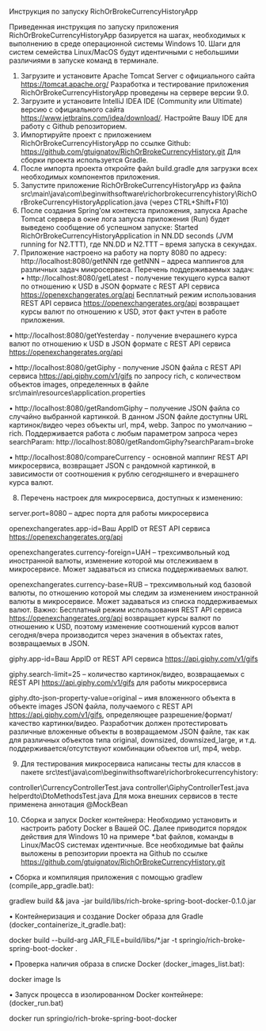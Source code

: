 Инструкция по запуску RichOrBrokeCurrencyHistoryApp

Приведенная инструкция по запуску приложения RichOrBrokeCurrencyHistoryApp базируется на шагах, необходимых к выполнению в среде операционной системы Windows 10. Шаги для систем семейства Linux/MacOS будут идентичными с небольшими различиями в запуске команд в терминале.
1.	Загрузите и установите Apache Tomcat Server с официального сайта https://tomcat.apache.org/
Разработка и тестирование приложения RichOrBrokeCurrencyHistoryApp проведены на сервере версии 9.0.
2.	Загрузите и установите IntelliJ IDEA IDE (Community или Ultimate) версию с официального сайта https://www.jetbrains.com/idea/download/. Настройте Вашу IDE для работу с Github репозиторием.
3.	Импортируйте проект с приложением RichOrBrokeCurrencyHistoryApp по ссылке Github:
https://github.com/gtuignatov/RichOrBrokeCurrencyHistory.git
Для сборки проекта используется Gradle.
4.	После импорта проекта откройте файл build.gradle для загрузки всех необходимых компонентов приложения.
5.	Запустите приложение RichOrBrokeCurrencyHistoryApp из файла src\main\java\com\beginwithsoftware\richorbrokecurrencyhistory\RichOrBrokeCurrencyHistoryApplication.java (через CTRL+Shift+F10)
6.	После создания Spring’ом контекста приложения, запуска Apache Tomcat сервера в окне лога запуска приложения (Run) будет выведено сообщение об успешном запуске:
Started RichOrBrokeCurrencyHistoryApplication in NN.DD seconds (JVM running for N2.TTT), где NN.DD и N2.TTT – время запуска в секундах.
7.	Приложение настроено на работу на порту 8080 по адресу: http://localhost:8080/getNNN
где getNNN – адреса маппингов для различных задач микросервиса. Перечень поддерживаемых задач:
•	http://localhost:8080/getLatest - получение текущего курса валют по отношению к USD в JSON формате с REST API сервиса https://openexchangerates.org/api
Бесплатный режим использования REST API сервиса https://openexchangerates.org/api возвращает курсы валют по отношению к USD, этот факт учтен в работе приложения.

•	http://localhost:8080/getYesterday - получение вчерашнего курса валют по отношению к USD в JSON формате с REST API сервиса https://openexchangerates.org/api

•	http://localhost:8080/getGiphy - получение JSON файла с REST API сервиса https://api.giphy.com/v1/gifs по запросу rich, с количеством объектов images, определенных в файле src\main\resources\application.properties

•	http://localhost:8080/getRandomGiphy – получение JSON файла со случайно выбранной картинкой. В данном JSON файле доступны URL картинок/видео через объекты url, mp4, webp. Запрос по умолчанию – rich. Поддерживается работа с любым параметром запроса через searchParam: http://localhost:8080/getRandomGiphy?searchParam=broke

•	http://localhost:8080/compareCurrency - основной маппинг REST API микросервиса, возвращает JSON с рандомной картинкой, в зависимости от соотношения к рублю сегодняшнего и вчерашнего курса валют.

8.	Перечень настроек для микросервиса, доступных к изменению:

server.port=8080 – адрес порта для работы микросервиса

openexchangerates.app-id=Ваш AppID от REST API сервиса https://openexchangerates.org/api

openexchangerates.currency-foreign=UAH – трехсимвольный код иностранной валюты, изменение которой мы отслеживаем в микросервисе. Может задаваться из списка поддерживаемых валют.

openexchangerates.currency-base=RUB – трехсимвольный код базовой валюты, по отношению которой мы следим за изменением иностранной валюты в микросервисе. Может задаваться из списка поддерживаемых валют.
Важно: Бесплатный режим использования REST API сервиса https://openexchangerates.org/api возвращает курсы валют по отношению к USD, поэтому изменение соотношений курсов валют сегодня/вчера производится через значения в объектах rates, возвращаемых в JSON.

giphy.app-id=Ваш AppID от REST API сервиса https://api.giphy.com/v1/gifs

giphy.search-limit=25 – количество картинок/видео, возвращаемых с REST API https://api.giphy.com/v1/gifs для работы микросервиса

giphy.dto-json-property-value=original – имя вложенного объекта в объекте images JSON файла, получаемого с REST API https://api.giphy.com/v1/gifs, определяющее разрешение/формат/качество картинки/видео. Разработчик должен протестировать различные вложенные объекты в возвращаемом JSON файле, так как для различных объектов типа original, downsized, downsized_large, и т.д. поддерживается/отсутствуют комбинации объектов url, mp4, webp.

9.	Для тестирования микросервиса написаны тесты для классов в пакете
src\test\java\com\beginwithsoftware\richorbrokecurrencyhistory\:

controller\CurrencyControllerTest.java
controller\GiphyControllerTest.java
helperdto\DtoMethodsTest.java
Для мока внешних сервисов в тесте применена аннотация @MockBean

10.	Сборка и запуск Docker контейнера:
Необходимо установить и настроить работу Docker в Вашей ОС. Далее приводится порядок действия для Windows 10 на примере *.bat файлов, команды в Linux/MacOS системах идентичные. Все необходимые bat файлы выложены в репозитории проекта на Github по ссылке https://github.com/gtuignatov/RichOrBrokeCurrencyHistory.git

•	Сборка и компиляция приложения с помощью gradlew (compile_app_gradle.bat):

gradlew build && java -jar build/libs/rich-broke-spring-boot-docker-0.1.0.jar

•	Контейнеризация и создание Docker образа для Gradle (docker_containerize_it_gradle.bat):

docker build --build-arg JAR_FILE=build/libs/*.jar -t springio/rich-broke-spring-boot-docker .

•	Проверка наличия образа в списке Docker (docker_images_list.bat):

docker image ls

•	Запуск процесса в изолированном Docker контейнере: (docker_run.bat)

docker run springio/rich-broke-spring-boot-docker
